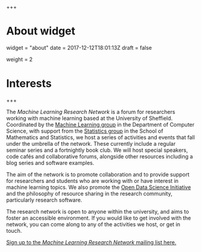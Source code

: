 +++
# About widget
widget = "about"
date = 2017-12-12T18:01:13Z
draft = false

weight = 2
# Interests

+++

The *Machine Learning Research Network* is a forum for researchers working with machine learning based at the University of Sheffield. Coordinated by the <a href="https://www.sheffield.ac.uk/dcs/research/groups/machine-learning" target="_blank">Machine Learning group</a> in the Department of Computer Science, with support from the <a href="http://statistics.group.shef.ac.uk/" target="_blank" rel="nofollow">Statistics group</a> in the School of Mathematics and Statistics, we host a series of activities and events that fall under the umbrella of the network. These currently include a regular seminar series and a fortnightly book club. We will host special speakers, code cafés and collaborative forums, alongside other resources including a blog series and software examples.

The aim of the network is to promote collaboration and to provide support for researchers and students who are working with or have interest in machine learning topics. We also promote the <a href="http://opendsi.cc" target="_blank">Open Data Science Initiative</a> and the philosophy of resource sharing in the research community, particularly research software.

The research network is open to anyone within the university, and aims to foster an accessible environment. If you would like to get involved with the network, you can come along to any of the activities we host, or get in touch.

<a href="https://groups.google.com/a/sheffield.ac.uk/forum/#!forum/mlnet-group/join" target="_blank" ref="nofollow">Sign up to the _Machine Learning Research Network_ mailing list here.</a>
